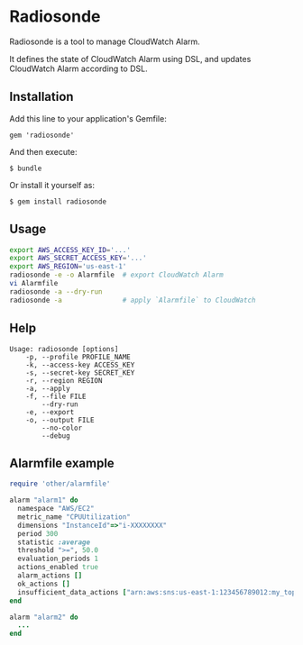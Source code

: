 # Radiosonde

Radiosonde is a tool to manage CloudWatch Alarm.

It defines the state of CloudWatch Alarm using DSL, and updates CloudWatch Alarm according to DSL.

## Installation

Add this line to your application's Gemfile:

    gem 'radiosonde'

And then execute:

    $ bundle

Or install it yourself as:

    $ gem install radiosonde

## Usage

```sh
export AWS_ACCESS_KEY_ID='...'
export AWS_SECRET_ACCESS_KEY='...'
export AWS_REGION='us-east-1'
radiosonde -e -o Alarmfile  # export CloudWatch Alarm
vi Alarmfile
radiosonde -a --dry-run
radiosonde -a               # apply `Alarmfile` to CloudWatch
```

## Help

```
Usage: radiosonde [options]
    -p, --profile PROFILE_NAME
    -k, --access-key ACCESS_KEY
    -s, --secret-key SECRET_KEY
    -r, --region REGION
    -a, --apply
    -f, --file FILE
        --dry-run
    -e, --export
    -o, --output FILE
        --no-color
        --debug
```

## Alarmfile example

```ruby
require 'other/alarmfile'

alarm "alarm1" do
  namespace "AWS/EC2"
  metric_name "CPUUtilization"
  dimensions "InstanceId"=>"i-XXXXXXXX"
  period 300
  statistic :average
  threshold ">=", 50.0
  evaluation_periods 1
  actions_enabled true
  alarm_actions []
  ok_actions []
  insufficient_data_actions ["arn:aws:sns:us-east-1:123456789012:my_topic"]
end

alarm "alarm2" do
  ...
end
```
